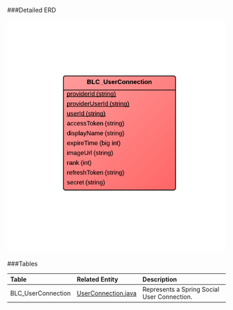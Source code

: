 

###Detailed ERD

[![Social](images/dataModel/SocialDetailedERD.png)](images/dataModel/SocialDetailedERD.png)

###Tables

| Table               | Related Entity    | Description                                         |
|:--------------------|:------------------|:----------------------------------------------------|
|BLC_UserConnection   | [UserConnection.java](http://javadoc.broadleafcommerce.org/current/core/org/broadleafcommerce/core/social/domain/UserConnection.html)          | Represents a Spring Social User Connection.  |

